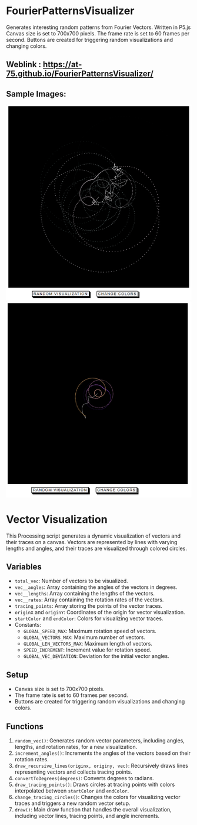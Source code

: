 # FourierPatternsVisualizer

Generates interesting random patterns from Fourier Vectors. Written in P5.js
Canvas size is set to 700x700 pixels.
The frame rate is set to 60 frames per second.
Buttons are created for triggering random visualizations and changing colors.

## Weblink : https://at-75.github.io/FourierPatternsVisualizer/

## Sample Images:

![Image 1](https://github.com/at-75/FourierPatternsVisualizer/blob/at-75-patch-1/sample_images/img1.png)
![Image 2](https://github.com/at-75/FourierPatternsVisualizer/blob/at-75-patch-1/sample_images/img1_2.png)

# Vector Visualization

This Processing script generates a dynamic visualization of vectors and their traces on a canvas. Vectors are represented by lines with varying lengths and angles, and their traces are visualized through colored circles.

## Variables

- `total_vec`: Number of vectors to be visualized.
- `vec__angles`: Array containing the angles of the vectors in degrees.
- `vec__lengths`: Array containing the lengths of the vectors.
- `vec__rates`: Array containing the rotation rates of the vectors.
- `tracing_points`: Array storing the points of the vector traces.
- `originX` and `originY`: Coordinates of the origin for vector visualization.
- `startColor` and `endColor`: Colors for visualizing vector traces.
- Constants:
  - `GLOBAL_SPEED_MAX`: Maximum rotation speed of vectors.
  - `GLOBAL_VECTORS_MAX`: Maximum number of vectors.
  - `GLOBAL_LEN_VECTORS_MAX`: Maximum length of vectors.
  - `SPEED_INCREMENT`: Increment value for rotation speed.
  - `GLOBAL_VEC_DEVIATION`: Deviation for the initial vector angles.

## Setup

- Canvas size is set to 700x700 pixels.
- The frame rate is set to 60 frames per second.
- Buttons are created for triggering random visualizations and changing colors.

## Functions

1. `random_vec()`: Generates random vector parameters, including angles, lengths, and rotation rates, for a new visualization.
2. `increment_angles()`: Increments the angles of the vectors based on their rotation rates.
3. `draw_recursive_lines(originx, originy, vec)`: Recursively draws lines representing vectors and collects tracing points.
4. `convertToDegrees(degrees)`: Converts degrees to radians.
5. `draw_tracing_points()`: Draws circles at tracing points with colors interpolated between `startColor` and `endColor`.
6. `change_tracing_circles()`: Changes the colors for visualizing vector traces and triggers a new random vector setup.
7. `draw()`: Main draw function that handles the overall visualization, including vector lines, tracing points, and angle increments.

